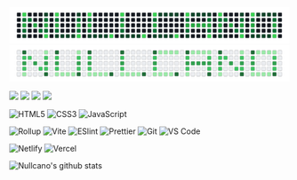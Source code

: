 <img src="nullcommit-dark.png#gh-dark-mode-only">
<img src="nullcommit-light.png#gh-light-mode-only">

[![](https://img.shields.io/badge/-@nullcano-%231DA1F2?style=flat-square&logo=twitter&logoColor=ffffff)](https://twitter.com/nullcano)
[![](https://img.shields.io/badge/-@nullcano-%23181717?style=flat-square&logo=github)](https://github.com/nullcano)
[![](https://img.shields.io/badge/-@nullcano-%23000000?style=flat-square&logo=codepen)](https://codepen.io/nullcano)
[![](https://img.shields.io/website?color=222&style=flat-square&up_message=nullca.no&url=https%3A%2F%2Fnullca.no)](https://nullca.no)

![HTML5](https://img.shields.io/badge/-HTML5-%23E44D27?style=flat-square&logo=html5&logoColor=ffffff)
![CSS3](https://img.shields.io/badge/-CSS3-%231572B6?style=flat-square&logo=css3)
![JavaScript](https://img.shields.io/badge/-JavaScript-%23F7DF1C?style=flat-square&logo=javascript&logoColor=000000&labelColor=%23F7DF1C&color=%23FFCE5A)

![Rollup](https://img.shields.io/badge/-Rollup-%23EC4A3F?style=flat-square&logo=rollupdotjs&logoColor=ffffff)
![Vite](https://img.shields.io/badge/-Vite-%23646CFF?style=flat-square&logo=vite&logoColor=ffffff)
![ESlint](https://img.shields.io/badge/-ESLint-%234B32C3?style=flat-square&logo=eslint)
![Prettier](https://img.shields.io/badge/-Prettier-%23F7B93E?style=flat-square&logo=prettier&logoColor=ffffff)
![Git](https://img.shields.io/badge/-Git-%23F05032?style=flat-square&logo=git&logoColor=%23ffffff)
![VS Code](https://img.shields.io/badge/-VSCode-%23007ACC?style=flat-square&logo=visual-studio-code)

![Netlify](https://img.shields.io/badge/-Netlify-%2300C7B7?style=flat-square&logo=netlify&logoColor=ffffff)
![Vercel](https://img.shields.io/badge/-Vercel-%23ffffff?style=flat-square&logo=vercel&logoColor=000000)

![Nullcano's github stats](https://github-readme-stats.vercel.app/api?username=nullcano&show_icons=true&theme=dracula)
